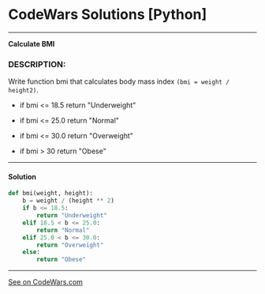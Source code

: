 # CodeWars Solutions [Python]
___
__Calculate BMI__
### DESCRIPTION:
Write function bmi that calculates body mass index `(bmi = weight / height2)`.

* if bmi <= 18.5 return "Underweight"

* if bmi <= 25.0 return "Normal"

* if bmi <= 30.0 return "Overweight"

* if bmi > 30 return "Obese"
___
#### Solution

```Python
def bmi(weight, height):
    b = weight / (height ** 2)
    if b <= 18.5:
        return "Underweight"
    elif 18.5 < b <= 25.0:
        return "Normal"
    elif 25.0 < b <= 30.0:
        return "Overweight"
    else:
        return "Obese"
```
___
[See on CodeWars.com](https://www.codewars.com/kata/57a429e253ba3381850000fb)
